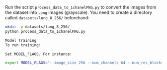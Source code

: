 
Run the script `process_data_to_1chanelPNG.py` to convert the images from the dataset into `.png` images (grayscale). You need to create a directory called `datasets/lung_8_256/` beforehand:

```bash
mkdir -p datasets/lung_8_256/
python process_data_to_1chanelPNG.py

Model Training
To run training:

Set MODEL_FLAGS. For instance:

export MODEL_FLAGS="--image_size 256 --num_channels 64 --num_res_blocks 1 --attention_resolutions 1"
